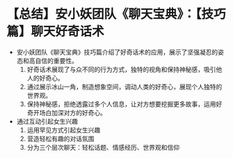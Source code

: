 # 【总结】安小妖团队《聊天宝典》：【技巧篇】聊天好奇话术

-   安小妖团队《聊天宝典》技巧篇介绍了好奇话术的应用，展示了坚强凝忍的姿态和高自信的重要性。
    1.  好奇话术展现了与众不同的行为方式，独特的视角和保持神秘感，吸引他人的好奇心。
    2.  通过展示冰山一角，制造想象空间，调动人类的好奇心，展现个人独特的世界观。
    3.  保持神秘感，拒绝透露过多个人信息，让对方想要挖掘更多故事，运用好奇开场白加深对方的好奇心。
-   通过互动引起女生兴趣
    1.  运用罕见方式引起女生兴趣
    2.  营造轻松有趣的对话氛围
    3.  分为三个层次聊天：轻松话题、情感经历、世界观和信仰